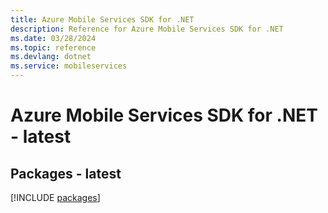 ```yaml
---
title: Azure Mobile Services SDK for .NET
description: Reference for Azure Mobile Services SDK for .NET
ms.date: 03/28/2024
ms.topic: reference
ms.devlang: dotnet
ms.service: mobileservices
---
```

# Azure Mobile Services SDK for .NET - latest
## Packages - latest
[!INCLUDE [packages](mobile-services-index.md)]